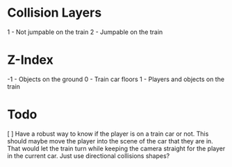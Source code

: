 # Collision Layers

1 - Not jumpable on the train
2 - Jumpable on the train

# Z-Index

-1 - Objects on the ground
 0 - Train car floors
 1 - Players and objects on the train

# Todo

[ ] Have a robust way to know if the player is on a train car or not.
    This should maybe move the player into the scene of the car that they are in. That would let the train turn while keeping the camera straight for the player in the current car.
    Just use directional collisions shapes?